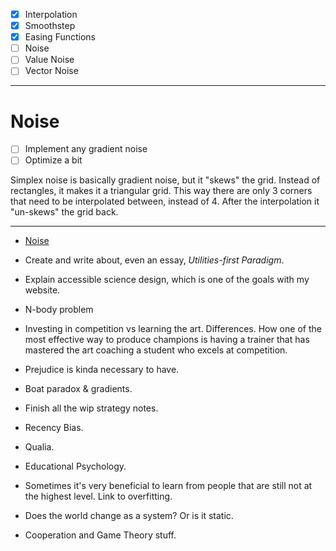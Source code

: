 - [x] Interpolation
- [x] Smoothstep
- [x] Easing Functions
- [ ] Noise
- [ ] Value Noise
- [ ] Vector Noise

---

# Noise

- [ ] Implement any gradient noise
- [ ] Optimize a bit 

Simplex noise is basically gradient noise, but it "skews" the grid. Instead of rectangles, it makes it a triangular grid. This way there are only 3 corners that need to be interpolated between, instead of 4. After the interpolation it "un-skews" the grid back.

---

- [Noise](https://www.youtube.com/watch?v=ZsEnnB2wrbI)

- Create and write about, even an essay, _Utilities-first Paradigm_.

- Explain accessible science design, which is one of the goals with my website.

- N-body problem

- Investing in competition vs learning the art. Differences. How one of the most effective way to produce champions is having a trainer that has mastered the art coaching a student who excels at competition.

- Prejudice is kinda necessary to have.

- Boat paradox & gradients.

- Finish all the wip strategy notes.

- Recency Bias.

- Qualia.

- Educational Psychology.

- Sometimes it's very beneficial to learn from people that
  are still not at the highest level. Link to overfitting.

- Does the world change as a system? Or is it static.

- Cooperation and Game Theory stuff.
